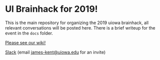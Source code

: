 # UI Brainhack for 2019!

This is the main repository for organizing the 2019 uiowa brainhack, all relevant conversations will be posted here.
There is a brief writeup for the event in the `docs` folder.

[Please see our wiki!](https://github.com/brainhack-uiowa/2019-brainhack/wiki)

[Slack](https://2019uibrainhack.slack.com) (email james-kent@uiowa.edu for an invite)
